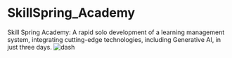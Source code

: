 # SkillSpring_Academy
Skill Spring Academy: A rapid solo development of a learning management system, integrating cutting-edge technologies, including Generative AI, in just three days.
![dash](https://github.com/Satyamjha24/SkillSpring_Academy/assets/107462251/c469e540-72eb-4abe-aa0f-4746d33a99e3)
